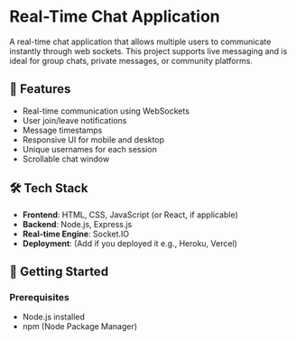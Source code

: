 # Real-Time Chat Application

A real-time chat application that allows multiple users to communicate instantly through web sockets. This project supports live messaging and is ideal for group chats, private messages, or community platforms.

## 🔧 Features

- Real-time communication using WebSockets
- User join/leave notifications
- Message timestamps
- Responsive UI for mobile and desktop
- Unique usernames for each session
- Scrollable chat window

## 🛠️ Tech Stack

- **Frontend**: HTML, CSS, JavaScript (or React, if applicable)
- **Backend**: Node.js, Express.js
- **Real-time Engine**: Socket.IO
- **Deployment**: (Add if you deployed it e.g., Heroku, Vercel)

## 🚀 Getting Started

### Prerequisites

- Node.js installed
- npm (Node Package Manager)


